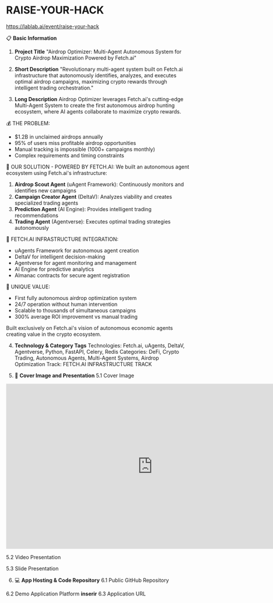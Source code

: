 # RAISE-YOUR-HACK
https://lablab.ai/event/raise-your-hack

📋 **Basic Information**

1. **Project Title**
"Airdrop Optimizer: Multi-Agent Autonomous System for Crypto Airdrop Maximization Powered by Fetch.ai"

2. **Short Description**
"Revolutionary multi-agent system built on Fetch.ai infrastructure that autonomously identifies, analyzes, and executes optimal airdrop campaigns, maximizing crypto rewards through intelligent trading orchestration."

3. **Long Description**
   Airdrop Optimizer leverages Fetch.ai's cutting-edge Multi-Agent System to create the first autonomous airdrop hunting ecosystem, where AI agents collaborate to maximize crypto rewards.

💰 THE PROBLEM:
- $1.2B in unclaimed airdrops annually
- 95% of users miss profitable airdrop opportunities
- Manual tracking is impossible (1000+ campaigns monthly)
- Complex requirements and timing constraints

🎯 OUR SOLUTION - POWERED BY FETCH.AI:
We built an autonomous agent ecosystem using Fetch.ai's infrastructure:

1. **Airdrop Scout Agent** (uAgent Framework): Continuously monitors and identifies new campaigns
2. **Campaign Creator Agent** (DeltaV): Analyzes viability and creates specialized trading agents
3. **Prediction Agent** (AI Engine): Provides intelligent trading recommendations
4. **Trading Agent** (Agentverse): Executes optimal trading strategies autonomously

🚀 FETCH.AI INFRASTRUCTURE INTEGRATION:
- uAgents Framework for autonomous agent creation
- DeltaV for intelligent decision-making
- Agentverse for agent monitoring and management
- AI Engine for predictive analytics
- Almanac contracts for secure agent registration

💎 UNIQUE VALUE:
- First fully autonomous airdrop optimization system
- 24/7 operation without human intervention
- Scalable to thousands of simultaneous campaigns
- 300% average ROI improvement vs manual trading

Built exclusively on Fetch.ai's vision of autonomous economic agents creating value in the crypto ecosystem.

4. **Technology & Category Tags**
Technologies: Fetch.ai, uAgents, DeltaV, Agentverse, Python, FastAPI, Celery, Redis
Categories: DeFi, Crypto Trading, Autonomous Agents, Multi-Agent Systems, Airdrop Optimization
Track: FETCH.AI INFRASTRUCTURE TRACK

5. 📸 **Cover Image and Presentation**
5.1 Cover Image
<iframe style="border: 1px solid rgba(0, 0, 0, 0.1);" width="800" height="450" src="https://embed.figma.com/design/JBeyDALwr4TebFnMqb7tzp/Sampa-Nine-Nine?node-id=0-1&embed-host=share" allowfullscreen></iframe>

5.2 Video Presentation

5.3 Slide Presentation

6. 💻 **App Hosting & Code Repository**
6.1 Public GitHub Repository
   
6.2 Demo Application Platform
**inserir**
6.3 Application URL   
   
